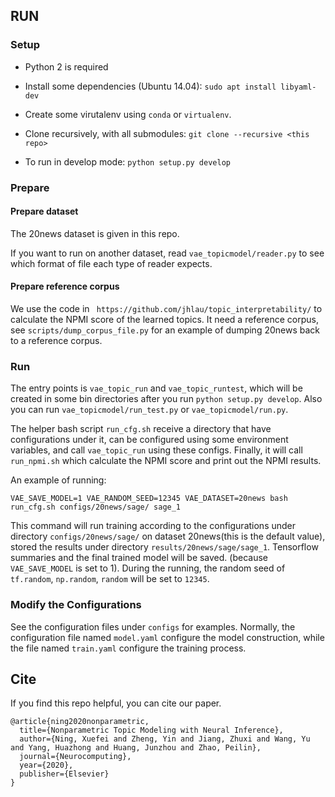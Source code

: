 ## RUN
### Setup

* Python 2 is required

* Install some dependencies (Ubuntu 14.04):
```sudo apt install libyaml-dev```

* Create some virutalenv using `conda` or `virtualenv`.

* Clone recursively, with all submodules:
```git clone --recursive <this repo>```

* To run in develop mode:
```python setup.py develop```

### Prepare
#### Prepare dataset

The 20news dataset is given in this repo.

If you want to run on another dataset, read `vae_topicmodel/reader.py` to see which format of file each type of reader expects.

#### Prepare reference corpus

We use the code in ` https://github.com/jhlau/topic_interpretability/` to calculate the NPMI score of the learned topics. It need a reference corpus, see `scripts/dump_corpus_file.py` for an example of dumping 20news back to a reference corpus.


### Run

The entry points is `vae_topic_run` and `vae_topic_runtest`, which will be created in some bin directories after you run `python setup.py develop`. Also you can run `vae_topicmodel/run_test.py` or `vae_topicmodel/run.py`.

The helper bash script `run_cfg.sh` receive a directory that have configurations under it, can be configured using some environment variables, and call `vae_topic_run` using these configs. Finally, it will call `run_npmi.sh` which calculate the NPMI score and print out the NPMI results.

An example of running:

```
VAE_SAVE_MODEL=1 VAE_RANDOM_SEED=12345 VAE_DATASET=20news bash run_cfg.sh configs/20news/sage/ sage_1
```

This command will run training according to the configurations under directory `configs/20news/sage/` on dataset 20news(this is the default value), stored the results under directory `results/20news/sage/sage_1`.
Tensorflow summaries and the final trained model will be saved. (because `VAE_SAVE_MODEL` is set to 1).
During the running, the random seed of `tf.random`, `np.random`, `random` will be set to `12345`.

### Modify the Configurations

See the configuration files under `configs` for examples.
Normally, the configuration file named `model.yaml` configure the model construction, while the file named `train.yaml` configure the training process.

## Cite
If you find this repo helpful, you can cite our paper.
```
@article{ning2020nonparametric,
  title={Nonparametric Topic Modeling with Neural Inference},
  author={Ning, Xuefei and Zheng, Yin and Jiang, Zhuxi and Wang, Yu and Yang, Huazhong and Huang, Junzhou and Zhao, Peilin},
  journal={Neurocomputing},
  year={2020},
  publisher={Elsevier}
}
```
